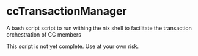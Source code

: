 # ccTransactionManager
A bash script script to run withing the nix shell to facilitate the transaction orchestration of CC members

This script is not yet complete. Use at your own risk.
